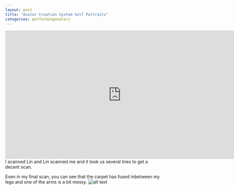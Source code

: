 ```yaml
---
layout: post
title: "Avatar Creation System Self Portraits"
categories: performingavatars
---
```


<iframe width="739" height="411" src="https://www.youtube.com/watch?v=eoiyo_hXuAY" frameborder="0" allow="autoplay; encrypted-media" allowfullscreen></iframe>
I scanned Lin and Lin scanned me and it took us several tries to get a decent scan.

Even in my final scan, you can see that the carpet has fused inbetween my legs and one of the arms is a bit messy.
![alt text](https://raw.githubusercontent.com/jirrian/jirrian.github.io/master/images/performingavatars/week2/itseez3d.png)